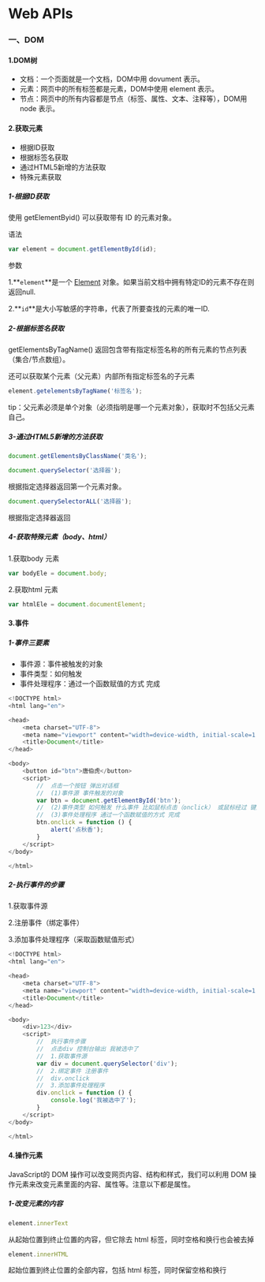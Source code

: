 # Web APIs

### 一、DOM



#### 1.DOM树

- 文档：一个页面就是一个文档，DOM中用 dovument 表示。
- 元素：网页中的所有标签都是元素，DOM中使用 element 表示。
- 节点：网页中的所有内容都是节点（标签、属性、文本、注释等），DOM用 node 表示。



#### 2.获取元素

- 根据ID获取
- 根据标签名获取
- 通过HTML5新增的方法获取
- 特殊元素获取



##### 1-根据ID获取

使用 getElementByid() 可以获取带有 ID 的元素对象。

语法

```js
var element = document.getElementById(id);
```

参数

1.**`element`**是一个 [Element](https://developer.mozilla.org/zh-CN/docs/Web/API/Element) 对象。如果当前文档中拥有特定ID的元素不存在则返回null.

2.**`id`**是大小写敏感的字符串，代表了所要查找的元素的唯一ID.



##### 2-根据标签名获取

getElementsByTagName() 返回包含带有指定标签名称的所有元素的节点列表（集合/节点数组）。

还可以获取某个元素（父元素）内部所有指定标签名的子元素

```js
element.getelementsByTagName('标签名');
```

tip：父元素必须是单个对象（必须指明是哪一个元素对象），获取时不包括父元素自己。



##### 3-通过HTML5新增的方法获取

```js
document.getElementsByClassName('类名');
```

```js
document.querySelector('选择器');
```

根据指定选择器返回第一个元素对象。

```js
document.querySelectorALL('选择器');
```

根据指定选择器返回



##### 4-获取特殊元素（body、html）

1.获取body 元素

```js
var bodyEle = document.body;
```

2.获取html 元素

```js
var htmlEle = document.documentElement;
```



#### 3.事件



##### 1-事件三要素

- 事件源：事件被触发的对象
- 事件类型：如何触发
- 事件处理程序：通过一个函数赋值的方式 完成

```js
<!DOCTYPE html>
<html lang="en">

<head>
    <meta charset="UTF-8">
    <meta name="viewport" content="width=device-width, initial-scale=1.0">
    <title>Document</title>
</head>

<body>
    <button id="btn">唐伯虎</button>
    <script>
        //  点击一个按钮 弹出对话框
        //  (1)事件源 事件触发的对象 
        var btn = document.getElementById('btn');
        //  (2)事件类型 如何触发 什么事件 比如鼠标点击（onclick） 或鼠标经过 键盘按下
        //  (3)事件处理程序 通过一个函数赋值的方式 完成
        btn.onclick = function () {
            alert('点秋香');
        }
    </script>
</body>

</html>
```



##### 2-执行事件的步骤

1.获取事件源

2.注册事件（绑定事件）

3.添加事件处理程序（采取函数赋值形式）

```js
<!DOCTYPE html>
<html lang="en">

<head>
    <meta charset="UTF-8">
    <meta name="viewport" content="width=device-width, initial-scale=1.0">
    <title>Document</title>
</head>

<body>
    <div>123</div>
    <script>
        //  执行事件步骤
        //  点击div 控制台输出 我被选中了
        //  1.获取事件源
        var div = document.querySelector('div');
        //  2.绑定事件 注册事件
        //  div.onclick
        //  3.添加事件处理程序
        div.onclick = function () {
            console.log('我被选中了');
        }
    </script>
</body>

</html>
```



#### 4.操作元素

JavaScript的 DOM 操作可以改变网页内容、结构和样式，我们可以利用 DOM 操作元素来改变元素里面的内容、属性等。注意以下都是属性。



##### 1-改变元素的内容

```js
element.innerText
```

从起始位置到终止位置的内容，但它除去 html 标签，同时空格和换行也会被去掉

```js
element.innerHTML
```

起始位置到终止位置的全部内容，包括 html 标签，同时保留空格和换行